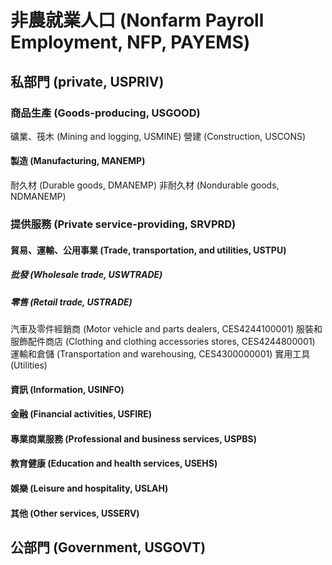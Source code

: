 # 非農就業人口 (Nonfarm Payroll Employment, NFP, PAYEMS)
## 私部門 (private, USPRIV)
### 商品生產 (Goods-producing, USGOOD)
礦業、筏木 (Mining and logging, USMINE)
營建 (Construction, USCONS)
#### 製造 (Manufacturing, MANEMP)
耐久材 (Durable goods, DMANEMP)
非耐久材 (Nondurable goods, NDMANEMP)
### 提供服務 (Private service-providing, SRVPRD)
#### 貿易、運輸、公用事業 (Trade, transportation, and utilities, USTPU)
##### 批發 (Wholesale trade, USWTRADE)
##### 零售 (Retail trade, USTRADE)
汽車及零件經銷商 (Motor vehicle and parts dealers, CES4244100001)
服裝和服飾配件商店 (Clothing and clothing accessories stores, CES4244800001)
運輸和倉儲 (Transportation and warehousing, CES4300000001)
實用工具 (Utilities)
#### 資訊 (Information, USINFO)
#### 金融 (Financial activities, USFIRE)
#### 專業商業服務 (Professional and business services, USPBS)
#### 教育健康 (Education and health services, USEHS)
#### 娛樂 (Leisure and hospitality, USLAH)
#### 其他 (Other services, USSERV)
## 公部門 (Government, USGOVT)
